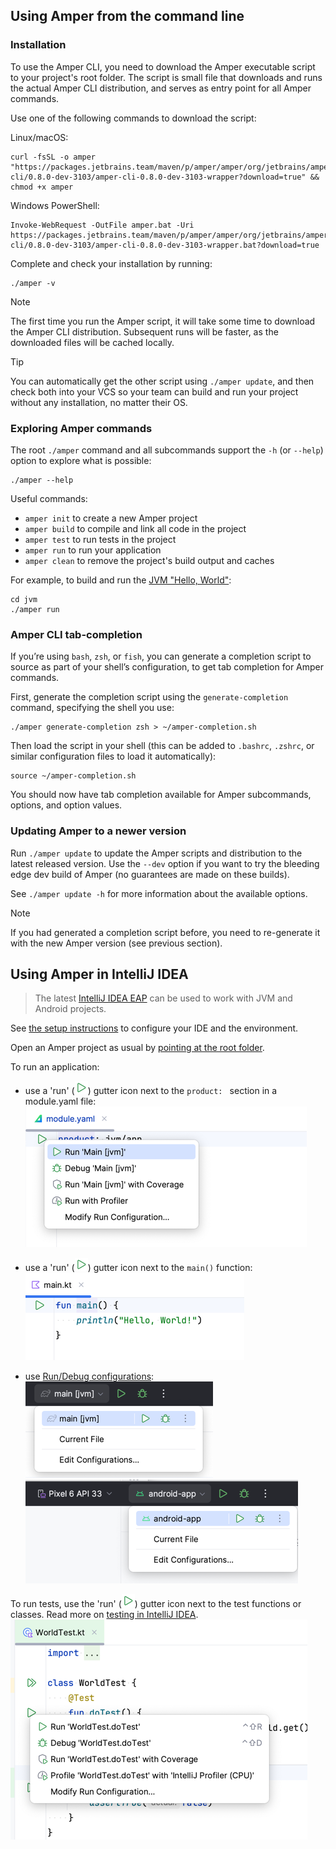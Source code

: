 ## Using Amper from the command line

### Installation

To use the Amper CLI, you need to download the Amper executable script to your project's root folder.
The script is small file that downloads and runs the actual Amper CLI distribution, and serves as entry point for
all Amper commands.

Use one of the following commands to download the script:

Linux/macOS:
```
curl -fsSL -o amper "https://packages.jetbrains.team/maven/p/amper/amper/org/jetbrains/amper/amper-cli/0.8.0-dev-3103/amper-cli-0.8.0-dev-3103-wrapper?download=true" && chmod +x amper
```

Windows PowerShell:
```
Invoke-WebRequest -OutFile amper.bat -Uri https://packages.jetbrains.team/maven/p/amper/amper/org/jetbrains/amper/amper-cli/0.8.0-dev-3103/amper-cli-0.8.0-dev-3103-wrapper.bat?download=true
```

Complete and check your installation by running:

```
./amper -v
```

> [!NOTE]
> The first time you run the Amper script, it will take some time to download the Amper CLI distribution.
> Subsequent runs will be faster, as the downloaded files will be cached locally.

> [!TIP]
> You can automatically get the other script using `./amper update`, and then check both into your VCS so your team can
> build and run your project without any installation, no matter their OS.

### Exploring Amper commands

The root `./amper` command and all subcommands support the `-h` (or `--help`) option to explore what is possible:

```
./amper --help
```

Useful commands:
- `amper init` to create a new Amper project
- `amper build` to compile and link all code in the project
- `amper test` to run tests in the project
- `amper run` to run your application 
- `amper clean` to remove the project's build output and caches

For example, to build and run the [JVM "Hello, World"](../examples/jvm):
```
cd jvm
./amper run 
```

### Amper CLI tab-completion

If you’re using `bash`, `zsh`, or `fish`, you can generate a completion script to source as part of your shell’s
configuration, to get tab completion for Amper commands.

First, generate the completion script using the `generate-completion` command, specifying the shell you use:

```
./amper generate-completion zsh > ~/amper-completion.sh
```

Then load the script in your shell (this can be added to `.bashrc`, `.zshrc`, or similar configuration files to load it
automatically):

```
source ~/amper-completion.sh
```

You should now have tab completion available for Amper subcommands, options, and option values.

### Updating Amper to a newer version

Run `./amper update` to update the Amper scripts and distribution to the latest released version.
Use the `--dev` option if you want to try the bleeding edge dev build of Amper (no guarantees are made on these builds).

See `./amper update -h` for more information about the available options.

> [!NOTE]  
> If you had generated a completion script before, you need to re-generate it with the new Amper version (see previous
> section).

## Using Amper in IntelliJ IDEA

> The latest [IntelliJ IDEA EAP](https://www.jetbrains.com/idea/nextversion/) can be used to work with 
> JVM and Android projects.

See [the setup instructions](Setup.md) to configure your IDE and the environment.

Open an Amper project as usual by [pointing at the root folder](https://www.jetbrains.com/guide/java/tutorials/import-project/open-project/).

To run an application:

* use a 'run' (![](images/ij-run-gutter-icon.png)) gutter icon next to the `product: ` section in a module.yaml file:\
 ![img.png](images/ij-run-product.png)


* use a 'run' (![](images/ij-run-gutter-icon.png)) gutter icon next to the `main()` function:\
  ![](images/ij-run-main.png)


* use [Run/Debug configurations](https://www.jetbrains.com/help/idea/run-debug-configuration.html):\
  ![](images/ij-run-config-jvm.png)\
  ![](images/ij-run-config-android.png)

To run tests, use the 'run' (![](images/ij-run-gutter-icon.png)) gutter icon next to the test functions or classes.
Read more on [testing in IntelliJ IDEA](https://www.jetbrains.com/help/idea/work-with-tests-in-gradle.html#run_gradle_test).
![](images/ij-run-tests.png)
